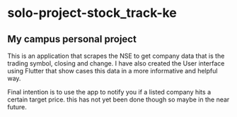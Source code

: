 # solo-project-stock_track-ke
## My campus personal project
This is an application that scrapes the NSE to get company data that is the trading symbol, closing and change. I have also created the User interface using Flutter that show cases this data in a more informative and helpful way. 

Final intention is to use the app to notify you if a listed company hits a certain target price. this has not yet been done though so maybe in the near future. 
